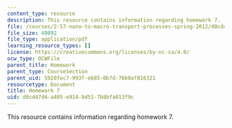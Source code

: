 ```yaml
---
content_type: resource
description: This resource contains information regarding homework 7.
file: /courses/2-57-nano-to-macro-transport-processes-spring-2012/d0cd47d4a405e9149d517b8bfa013f9c_MIT2_57S12_hw_7.pdf
file_size: 49892
file_type: application/pdf
learning_resource_types: []
license: https://creativecommons.org/licenses/by-nc-sa/4.0/
ocw_type: OCWFile
parent_title: Homework
parent_type: CourseSection
parent_uid: 5928fec7-993f-eb85-0b7d-76b0af816321
resourcetype: Document
title: Homework 7
uid: d0cd47d4-a405-e914-9d51-7b8bfa013f9c
---
```

This resource contains information regarding homework 7.
